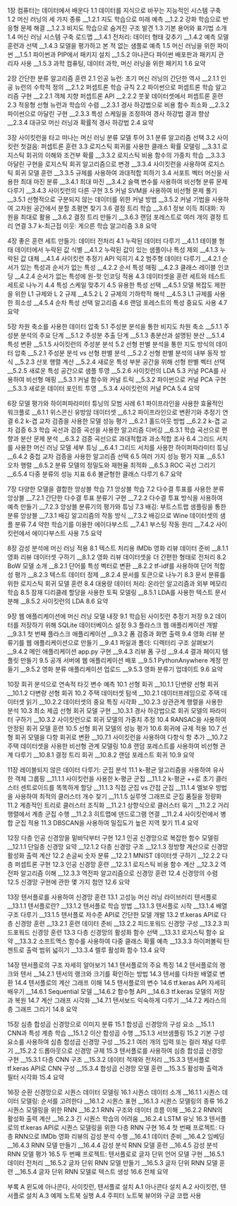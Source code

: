 1장 컴퓨터는 데이터에서 배운다
1.1 데이터를 지식으로 바꾸는 지능적인 시스템 구축
1.2 머신 러닝의 세 가지 종류
__1.2.1 지도 학습으로 미래 예측
__1.2.2 강화 학습으로 반응형 문제 해결
__1.2.3 비지도 학습으로 숨겨진 구조 발견
1.3 기본 용어와 표기법 소개
1.4 머신 러닝 시스템 구축 로드맵
__1.4.1 전처리: 데이터 형태 갖추기
__1.4.2 예측 모델 훈련과 선택
__1.4.3 모델을 평가하고 본 적 없는 샘플로 예측
1.5 머신 러닝을 위한 파이썬
__1.5.1 파이썬과 PIP에서 패키지 설치
__1.5.2 아나콘다 파이썬 배포판과 패키지 관리자 사용
__1.5.3 과학 컴퓨팅, 데이터 과학, 머신 러닝을 위한 패키지
1.6 요약

2장 간단한 분류 알고리즘 훈련
2.1 인공 뉴런: 초기 머신 러닝의 간단한 역사
__2.1.1 인공 뉴런의 수학적 정의
__2.1.2 퍼셉트론 학습 규칙
2.2 파이썬으로 퍼셉트론 학습 알고리즘 구현
__2.2.1 객체 지향 퍼셉트론 API
__2.2.2 붓꽃 데이터셋에서 퍼셉트론 훈련
2.3 적응형 선형 뉴런과 학습의 수렴
__2.3.1 경사 하강법으로 비용 함수 최소화
__2.3.2 파이썬으로 아달린 구현
__2.3.3 특성 스케일을 조정하여 경사 하강법 결과 향상
__2.3.4 대규모 머신 러닝과 확률적 경사 하강법
2.4 요약

3장 사이킷런을 타고 떠나는 머신 러닝 분류 모델 투어
3.1 분류 알고리즘 선택
3.2 사이킷런 첫걸음: 퍼셉트론 훈련
3.3 로지스틱 회귀를 사용한 클래스 확률 모델링
__3.3.1 로지스틱 회귀의 이해와 조건부 확률
__3.3.2 로지스틱 비용 함수의 가중치 학습
__3.3.3 아달린 구현을 로지스틱 회귀 알고리즘으로 변경
__3.3.4 사이킷런을 사용하여 로지스틱 회귀 모델 훈련
__3.3.5 규제를 사용하여 과대적합 피하기
3.4 서포트 벡터 머신을 사용한 최대 마진 분류
__3.4.1 최대 마진
__3.4.2 슬랙 변수를 사용하여 비선형 분류 문제 다루기
__3.4.3 사이킷런의 다른 구현
3.5 커널 SVM을 사용하여 비선형 문제 풀기
__3.5.1 선형적으로 구분되지 않는 데이터를 위한 커널 방법
__3.5.2 커널 기법을 사용하여 고차원 공간에서 분할 초평면 찾기
3.6 결정 트리 학습
__3.6.1 정보 이득 최대화: 자원을 최대로 활용
__3.6.2 결정 트리 만들기
__3.6.3 랜덤 포레스트로 여러 개의 결정 트리 연결
3.7 k-최근접 이웃: 게으른 학습 알고리즘
3.8 요약

4장 좋은 훈련 세트 만들기: 데이터 전처리
4.1 누락된 데이터 다루기
__4.1.1 테이블 형태 데이터에서 누락된 값 식별
__4.1.2 누락된 값이 있는 샘플이나 특성 제외
__4.1.3 누락된 값 대체
__4.1.4 사이킷런 추정기 API 익히기
4.2 범주형 데이터 다루기
__4.2.1 순서가 있는 특성과 순서가 없는 특성
__4.2.2 순서 특성 매핑
__4.2.3 클래스 레이블 인코딩
__4.2.4 순서가 없는 특성에 원-핫 인코딩 적용
4.3 데이터셋을 훈련 세트와 테스트 세트로 나누기
4.4 특성 스케일 맞추기
4.5 유용한 특성 선택
__4.5.1 모델 복잡도 제한을 위한 L1 규제와 L 2 규제
__4.5.2 L 2 규제의 기하학적 해석
__4.5.3 L1 규제를 사용한 희소성
__4.5.4 순차 특성 선택 알고리즘
4.6 랜덤 포레스트의 특성 중요도 사용
4.7 요약

5장 차원 축소를 사용한 데이터 압축
5.1 주성분 분석을 통한 비지도 차원 축소
__5.1.1 주성분 분석의 주요 단계
__5.1.2 주성분 추출 단계
__5.1.3 총분산과 설명된 분산
__5.1.4 특성 변환
__5.1.5 사이킷런의 주성분 분석
5.2 선형 판별 분석을 통한 지도 방식의 데이터 압축
__5.2.1 주성분 분석 vs 선형 판별 분석
__5.2.2 선형 판별 분석의 내부 동작 방식
__5.2.3 산포 행렬 계산
__5.2.4 새로운 특성 부분 공간을 위해 선형 판별 벡터 선택
__5.2.5 새로운 특성 공간으로 샘플 투영
__5.2.6 사이킷런의 LDA
5.3 커널 PCA를 사용하여 비선형 매핑
__5.3.1 커널 함수와 커널 트릭
__5.3.2 파이썬으로 커널 PCA 구현
__5.3.3 새로운 데이터 포인트 투영
__5.3.4 사이킷런의 커널 PCA
5.4 요약

6장 모델 평가와 하이퍼파라미터 튜닝의 모범 사례
6.1 파이프라인을 사용한 효율적인 워크플로
__6.1.1 위스콘신 유방암 데이터셋
__6.1.2 파이프라인으로 변환기와 추정기 연결
6.2 k-겹 교차 검증을 사용한 모델 성능 평가
__6.2.1 홀드아웃 방법
__6.2.2 k-겹 교차 검증
6.3 학습 곡선과 검증 곡선을 사용한 알고리즘 디버깅
__6.3.1 학습 곡선으로 편향과 분산 문제 분석
__6.3.2 검증 곡선으로 과대적합과 과소적합 조사
6.4 그리드 서치를 사용한 머신 러닝 모델 세부 튜닝
__6.4.1 그리드 서치를 사용한 하이퍼파라미터 튜닝
__6.4.2 중첩 교차 검증을 사용한 알고리즘 선택
6.5 여러 가지 성능 평가 지표
__6.5.1 오차 행렬
__6.5.2 분류 모델의 정밀도와 재현율 최적화
__6.5.3 ROC 곡선 그리기
__6.5.4 다중 분류의 성능 지표
6.6 불균형한 클래스 다루기
6.7 요약

7장 다양한 모델을 결합한 앙상블 학습
7.1 앙상블 학습
7.2 다수결 투표를 사용한 분류 앙상블
__7.2.1 간단한 다수결 투표 분류기 구현
__7.2.2 다수결 투표 방식을 사용하여 예측 만들기
__7.2.3 앙상블 분류기의 평가와 튜닝
7.3 배깅: 부트스트랩 샘플링을 통한 분류 앙상블
__7.3.1 배깅 알고리즘의 작동 방식
__7.3.2 배깅으로 Wine 데이터셋의 샘플 분류
7.4 약한 학습기를 이용한 에이다부스트
__7.4.1 부스팅 작동 원리
__7.4.2 사이킷런에서 에이다부스트 사용
7.5 요약

8장 감성 분석에 머신 러닝 적용
8.1 텍스트 처리용 IMDb 영화 리뷰 데이터 준비
__8.1.1 영화 리뷰 데이터셋 구하기
__8.1.2 영화 리뷰 데이터셋을 더 간편한 형태로 전처리
8.2 BoW 모델 소개
__8.2.1 단어를 특성 벡터로 변환
__8.2.2 tf-idf를 사용하여 단어 적합성 평가
__8.2.3 텍스트 데이터 정제
__8.2.4 문서를 토큰으로 나누기
8.3 문서 분류를 위한 로지스틱 회귀 모델 훈련
8.4 대용량 데이터 처리: 온라인 알고리즘과 외부 메모리 학습
8.5 잠재 디리클레 할당을 사용한 토픽 모델링
__8.5.1 LDA를 사용한 텍스트 문서 분해
__8.5.2 사이킷런의 LDA
8.6 요약

9장 웹 애플리케이션에 머신 러닝 모델 내장
9.1 학습된 사이킷런 추정기 저장
9.2 데이터를 저장하기 위해 SQLite 데이터베이스 설정
9.3 플라스크 웹 애플리케이션 개발
__9.3.1 첫 번째 플라스크 애플리케이션
__9.3.2 폼 검증과 화면 출력
9.4 영화 리뷰 분류기를 웹 애플리케이션으로 만들기
__9.4.1 파일과 폴더: 디렉터리 구조 살펴보기
__9.4.2 메인 애플리케이션 app.py 구현
__9.4.3 리뷰 폼 구성
__9.4.4 결과 페이지 템플릿 만들기
9.5 공개 서버에 웹 애플리케이션 배포
__9.5.1 PythonAnywhere 계정 만들기
__9.5.2 영화 분류 애플리케이션 업로드
__9.5.3 영화 분류기 업데이트
9.6 요약

10장 회귀 분석으로 연속적 타깃 변수 예측
10.1 선형 회귀
__10.1.1 단변량 선형 회귀
__10.1.2 다변량 선형 회귀
10.2 주택 데이터셋 탐색
__10.2.1 데이터프레임으로 주택 데이터셋 읽기
__10.2.2 데이터셋의 중요 특징 시각화
__10.2.3 상관관계 행렬을 사용한 분석
10.3 최소 제곱 선형 회귀 모델 구현
__10.3.1 경사 하강법으로 회귀 모델의 파라미터 구하기
__10.3.2 사이킷런으로 회귀 모델의 가중치 추정
10.4 RANSAC을 사용하여 안정된 회귀 모델 훈련
10.5 선형 회귀 모델의 성능 평가
10.6 회귀에 규제 적용
10.7 선형 회귀 모델을 다항 회귀로 변환
__10.7.1 사이킷런을 사용하여 다항식 항 추가
__10.7.2 주택 데이터셋을 사용한 비선형 관계 모델링
10.8 랜덤 포레스트를 사용하여 비선형 관계 다루기
__10.8.1 결정 트리 회귀
__10.8.2 랜덤 포레스트 회귀
10.9 요약

11장 레이블되지 않은 데이터 다루기: 군집 분석
11.1 k-평균 알고리즘을 사용하여 유사한 객체 그룹핑
__11.1.1 사이킷런을 사용한 k-평균 군집
__11.1.2 k-평균 ++로 초기 클러스터 센트로이드를 똑똑하게 할당
__11.1.3 직접 군집 vs 간접 군집
__11.1.4 엘보우 방법을 사용하여 최적의 클러스터 개수 찾기
__11.1.5 실루엣 그래프로 군집 품질을 정량화
11.2 계층적인 트리로 클러스터 조직화
__11.2.1 상향식으로 클러스터 묶기
__11.2.2 거리 행렬에서 계층 군집 수행
__11.2.3 히트맵에 덴드로그램 연결
__11.2.4 사이킷런에서 병합 군집 적용
11.3 DBSCAN을 사용하여 밀집도가 높은 지역 찾기
11.4 요약

12장 다층 인공 신경망을 밑바닥부터 구현
12.1 인공 신경망으로 복잡한 함수 모델링
__12.1.1 단일층 신경망 요약
__12.1.2 다층 신경망 구조
__12.1.3 정방향 계산으로 신경망 활성화 출력 계산
12.2 손글씨 숫자 분류
__12.2.1 MNIST 데이터셋 구하기
__12.2.2 다층 퍼셉트론 구현
12.3 인공 신경망 훈련
__12.3.1 로지스틱 비용 함수 계산
__12.3.2 역전파 알고리즘 이해
__12.3.3 역전파 알고리즘으로 신경망 훈련
12.4 신경망의 수렴
12.5 신경망 구현에 관한 몇 가지 첨언
12.6 요약

13장 텐서플로를 사용하여 신경망 훈련
13.1 고성능 머신 러닝 라이브러리 텐서플로
__13.1.1 텐서플로란?
__13.1.2 텐서플로 학습 방법
__13.1.3 텐서플로 시작
__13.1.4 배열 구조 다루기
__13.1.5 텐서플로 저수준 API로 간단한 모델 개발
13.2 tf.keras API로 다층 신경망 훈련
__13.2.1 훈련 데이터 준비
__13.2.2 피드포워드 신경망 구성
__13.2.3 피드포워드 신경망 훈련
13.3 다층 신경망의 활성화 함수 선택
__13.3.1 로지스틱 함수 요약
__13.3.2 소프트맥스 함수를 사용하여 다중 클래스 확률 예측
__13.3.3 하이퍼볼릭 탄젠트로 출력 범위 넓히기
__13.3.4 렐루 활성화 함수
13.4 요약

14장 텐서플로의 구조 자세히 알아보기
14.1 텐서플로의 주요 특징
14.2 텐서플로의 랭크와 텐서
__14.2.1 텐서의 랭크와 크기를 확인하는 방법
14.3 텐서를 다차원 배열로 변환
14.4 텐서플로의 계산 그래프 이해
14.5 텐서플로의 변수
14.6 tf.keras API 자세히 배우기
__14.6.1 Sequential 모델
__14.6.2 함수형 API
__14.6.3 tf.keras 모델의 저장과 복원
14.7 계산 그래프 시각화
__14.7.1 텐서보드 익숙하게 다루기
__14.7.2 케라스의 층 그래프 그리기
14.8 요약

15장 심층 합성곱 신경망으로 이미지 분류
15.1 합성곱 신경망의 구성 요소
__15.1.1 CNN과 특성 계층 학습
__15.1.2 이산 합성곱 수행
__15.1.3 서브샘플링
15.2 기본 구성 요소를 사용하여 심층 합성곱 신경망 구성
__15.2.1 여러 개의 입력 또는 컬러 채널 다루기
__15.2.2 드롭아웃으로 신경망 규제
15.3 텐서플로를 사용하여 심층 합성곱 신경망 구현
__15.3.1 다층 CNN 구조
__15.3.2 데이터 적재와 전처리
__15.3.3 텐서플로 tf.keras API로 CNN 구성
__15.3.4 합성곱 신경망 모델 훈련
__15.3.5 활성화 출력과 필터 시각화
15.4 요약

16장 순환 신경망으로 시퀀스 데이터 모델링
16.1 시퀀스 데이터 소개
__16.1.1 시퀀스 데이터 모델링: 순서를 고려한다
__16.1.2 시퀀스 표현
__16.1.3 시퀀스 모델링의 종류
16.2 시퀀스 모델링을 위한 RNN
__16.2.1 RNN 구조와 데이터 흐름 이해
__16.2.2 RNN의 활성화 출력 계산
__16.2.3 긴 시퀀스 학습의 어려움
__16.2.4 LSTM 유닛
16.3 텐서플로의 tf.keras API로 시퀀스 모델링을 위한 다층 RNN 구현
16.4 첫 번째 프로젝트: 다층 RNN으로 IMDb 영화 리뷰의 감성 분석 수행
__16.4.1 데이터 준비
__16.4.2 임베딩
__16.4.3 RNN 모델 만들기
__16.4.4 감성 분석 RNN 모델 훈련
__16.4.5 감성 분석 RNN 모델 평가
16.5 두 번째 프로젝트: 텐서플로로 글자 단위 언어 모델 구현
__16.5.1 데이터 전처리
__16.5.2 글자 단위 RNN 모델 만들기
__16.5.3 글자 단위 RNN 모델 훈련
__16.5.4 글자 단위 RNN 모델로 텍스트 생성
16.6 전체 요약

부록 A 윈도에 아나콘다, 사이킷런, 텐서플로 설치
A.1 아나콘다 설치
A.2 사이킷런, 텐서플로 설치
A.3 예제 노트북 실행
A.4 주피터 노트북 뷰어와 구글 코랩 사용